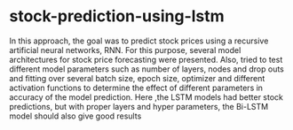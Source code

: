# stock-prediction-using-lstm

In this approach, the goal was to predict stock prices using a recursive artificial neural networks, RNN. 
For this purpose, several model architectures for stock price forecasting were presented. Also, tried to test different model parameters such as number of layers, nodes and drop outs and fitting over several batch size, epoch size, optimizer and different activation functions to determine the effect of different parameters in accuracy of the model prediction. 
Here ,the LSTM models had better stock predictions, but with proper layers and hyper parameters, the Bi-LSTM model should also give good results

